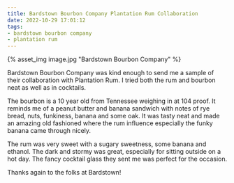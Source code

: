 ```yaml
---
title: Bardstown Bourbon Company Plantation Rum Collaboration
date: 2022-10-29 17:01:12
tags:
- bardstown bourbon company
- plantation rum
---
```


{% asset_img image.jpg "Bardstown Bourbon Company" %}


Bardstown Bourbon Company was kind enough to send me a sample of their collaboration with Plantation Rum. I tried both the rum and bourbon neat as well as in cocktails.

The bourbon is a 10 year old from Tennessee weighing in at 104 proof. It reminds me of a peanut butter and banana sandwich with notes of rye bread, nuts, funkiness, banana and some oak. It was tasty neat and made an amazing old fashioned where the rum influence especially the funky banana came through nicely.

The rum was very sweet with a sugary sweetness, some banana and ethanol. The dark and stormy was great, especially for sitting outside on a hot day. The fancy cocktail glass they sent me was perfect for the occasion.

Thanks again to the folks at Bardstown!
